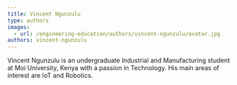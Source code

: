 ```yaml
---
title: Vincent Ngunzulu
type: authors
images:
  - url: /engineering-education/authors/vincent-ngunzulu/avatar.jpg
authors: vincent-ngunzulu
---
```


Vincent Ngunzulu is an undergraduate Industrial and Manufacturing student at Moi University, Kenya with a passion in Technology. His main areas of interest are IoT and Robotics.
